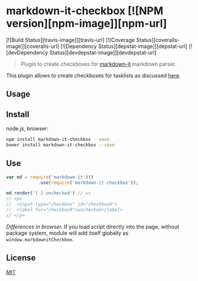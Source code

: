 # markdown-it-checkbox [![NPM version][npm-image]][npm-url]
[![Build Status][travis-image]][travis-url] [![Coverage Status][coveralls-image]][coveralls-url] [![Dependency Status][depstat-image]][depstat-url] [![devDependency Status][devdepstat-image]][devdepstat-url]

> Plugin to create checkboxes for [markdown-it](https://github.com/markdown-it/markdown-it) markdown parser.

This plugin allows to create checkboxes for tasklists as discussed [here](http://talk.commonmark.org/t/task-lists-in-standard-markdown/41).

## Usage

## Install

node.js, browser:

```bash
npm install markdown-it-checkbox --save
bower install markdown-it-checkbox --save
```

## Use

```js
var md = require('markdown-it')()
            .use(require('markdown-it-checkbox'));

md.render('[ ] unchecked') // =>
// <p>
//  <input type="checkbox" id="checkbox0">
//  <label for="checkbox0">unchecked</label>
// </p>
```

_Differences in browser._ If you load script directly into the page, without
package system, module will add itself globally as `window.markdownitCheckbox`.


## License

[MIT](https://github.com/markdown-it/markdown-it-for-inline/blob/master/LICENSE)
